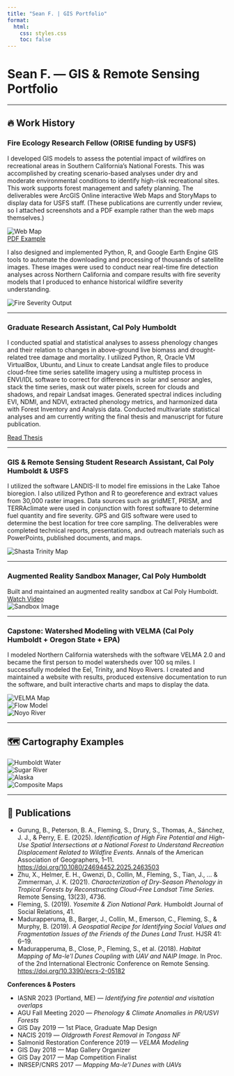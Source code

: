 ```yaml
---
title: "Sean F. | GIS Portfolio"
format:
  html:
    css: styles.css
    toc: false
---
```


# Sean F. — GIS & Remote Sensing Portfolio

---

## 🔥 Work History

### Fire Ecology Research Fellow (ORISE funding by USFS)

I developed GIS models to assess the potential impact of wildfires on recreational areas in Southern California’s National Forests. This was accomplished by creating scenario-based analyses under dry and moderate environmental conditions to identify high-risk recreational sites. This work supports forest management and safety planning. The deliverables were ArcGIS Online interactive Web Maps and StoryMaps to display data for USFS staff. (These publications are currently under review, so I attached screenshots and a PDF example rather than the web maps themselves.)

![Web Map](ANF_WEBMAP.png)  
[PDF Example](Cleveland_StoryMap.pdf)

I also designed and implemented Python, R, and Google Earth Engine GIS tools to automate the downloading and processing of thousands of satellite images. These images were used to conduct near real-time fire detection analyses across Northern California and compare results with fire severity models that I produced to enhance historical wildfire severity understanding.

![Fire Severity Output](ANTE_FINAL_smaller.jpg)

---

### Graduate Research Assistant, Cal Poly Humboldt

I conducted spatial and statistical analyses to assess phenology changes and their relation to changes in above-ground live biomass and drought-related tree damage and mortality. I utilized Python, R, Oracle VM VirtualBox, Ubuntu, and Linux to create Landsat angle files to produce cloud-free time series satellite imagery using a multistep process in ENVI/IDL software to correct for differences in solar and sensor angles, stack the time series, mask out water pixels, screen for clouds and shadows, and repair Landsat images. Generated spectral indices including EVI, NDMI, and NDVI, extracted phenology metrics, and harmonized data with Forest Inventory and Analysis data. Conducted multivariate statistical analyses and am currently writing the final thesis and manuscript for future publication.

[Read Thesis](https://digitalcommons.humboldt.edu/etd/787/)

---

### GIS & Remote Sensing Student Research Assistant, Cal Poly Humboldt & USFS

I utilized the software LANDIS-II to model fire emissions in the Lake Tahoe bioregion. I also utilized Python and R to georeference and extract values from 30,000 raster images. Data sources such as gridMET, PRISM, and TERRAclimate were used in conjunction with forest software to determine fuel quantity and fire severity. GPS and GIS software were used to determine the best location for tree core sampling. The deliverables were completed technical reports, presentations, and outreach materials such as PowerPoints, published documents, and maps.

![Shasta Trinity Map](Shasta_Trinity_map-01.png)

---

### Augmented Reality Sandbox Manager, Cal Poly Humboldt

Built and maintained an augmented reality sandbox at Cal Poly Humboldt.  
[Watch Video](https://www.youtube.com/watch?v=KxtqFZSNDHQ)  
![Sandbox Image](sandbox.jpg)

---

### Capstone: Watershed Modeling with VELMA (Cal Poly Humboldt + Oregon State + EPA)

I modeled Northern California watersheds with the software VELMA 2.0 and became the first person to model watersheds over 100 sq miles. I successfully modeled the Eel, Trinity, and Noyo Rivers. I created and maintained a website with results, produced extensive documentation to run the software, and built interactive charts and maps to display the data.

![VELMA Map](velma.png)  
![Flow Model](flow.png)  
![Noyo River](noyo.png)

---

## 🗺️ Cartography Examples

![Humboldt Water](Humboldt_Water.jpg)  
![Sugar River](SugarRiver.jpg)  
![Alaska](alaska.jpg)  
![Composite Maps](all.png)

---

## 📄 Publications

- Gurung, B., Peterson, B. A., Fleming, S., Drury, S., Thomas, A., Sánchez, J. J., & Perry, E. E. (2025). *Identification of High Fire Potential and High-Use Spatial Intersections at a National Forest to Understand Recreation Displacement Related to Wildfire Events.* Annals of the American Association of Geographers, 1–11. https://doi.org/10.1080/24694452.2025.2463503  
- Zhu, X., Helmer, E. H., Gwenzi, D., Collin, M., Fleming, S., Tian, J., … & Zimmerman, J. K. (2021). *Characterization of Dry-Season Phenology in Tropical Forests by Reconstructing Cloud-Free Landsat Time Series.* Remote Sensing, 13(23), 4736.  
- Fleming, S. (2019). *Yosemite & Zion National Park.* Humboldt Journal of Social Relations, 41.  
- Madurapperuma, B., Barger, J., Collin, M., Emerson, C., Fleming, S., & Murphy, B. (2019). *A Geospatial Recipe for Identifying Social Values and Fragmentation Issues of the Friends of the Dunes Land Trust.* HJSR 41: 6–19.  
- Madurapperuma, B., Close, P., Fleming, S., et al. (2018). *Habitat Mapping of Ma-le'l Dunes Coupling with UAV and NAIP Image.* In Proc. of the 2nd International Electronic Conference on Remote Sensing. https://doi.org/10.3390/ecrs-2-05182

**Conferences & Posters**

- IASNR 2023 (Portland, ME) — *Identifying fire potential and visitation overlaps*  
- AGU Fall Meeting 2020 — *Phenology & Climate Anomalies in PR/USVI Forests*  
- GIS Day 2019 — 1st Place, Graduate Map Design  
- NACIS 2019 — *Oldgrowth Forest Removal in Tongass NF*  
- Salmonid Restoration Conference 2019 — *VELMA Modeling*  
- GIS Day 2018 — Map Gallery Organizer  
- GIS Day 2017 — Map Competition Finalist  
- INRSEP/CNRS 2017 — *Mapping Ma-le’l Dunes with UAVs*
